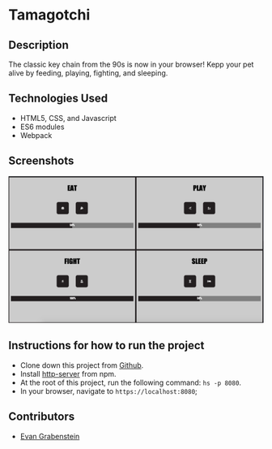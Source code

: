 # Tamagotchi

## Description
The classic key chain from the 90s is now in your browser! Kepp your pet alive by feeding, playing, fighting, and sleeping.

## Technologies Used

* HTML5, CSS, and Javascript
* ES6 modules
* Webpack

## Screenshots
![Tamogotchi](https://github.com/evangdesigns/tamagotchi/blob/master/src/assets/images/Screen%20Shot%202019-10-24%20at%208.50.16%20PM.png?raw=true)


## Instructions for how to run the project

* Clone down this project from [Github](https://github.com/nss-evening-cohort-10/chatty-group-project-fire-bellied-toads).
* Install [http-server](https://www.npmjs.com/package/http-server) from npm.
* At the root of this project, run the following command: `hs -p 8080`.
* In your browser, navigate to `https://localhost:8080`;

## Contributors
* [Evan Grabenstein](https://github.com/evangdesigns)
